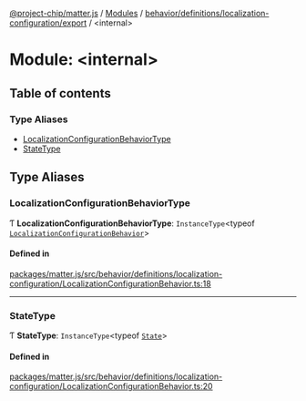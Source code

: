 [@project-chip/matter.js](../README.md) / [Modules](../modules.md) / [behavior/definitions/localization-configuration/export](behavior_definitions_localization_configuration_export.md) / \<internal\>

# Module: \<internal\>

## Table of contents

### Type Aliases

- [LocalizationConfigurationBehaviorType](behavior_definitions_localization_configuration_export._internal_.md#localizationconfigurationbehaviortype)
- [StateType](behavior_definitions_localization_configuration_export._internal_.md#statetype)

## Type Aliases

### LocalizationConfigurationBehaviorType

Ƭ **LocalizationConfigurationBehaviorType**: `InstanceType`\<typeof [`LocalizationConfigurationBehavior`](behavior_definitions_localization_configuration_export.md#localizationconfigurationbehavior)\>

#### Defined in

[packages/matter.js/src/behavior/definitions/localization-configuration/LocalizationConfigurationBehavior.ts:18](https://github.com/project-chip/matter.js/blob/3adaded6/packages/matter.js/src/behavior/definitions/localization-configuration/LocalizationConfigurationBehavior.ts#L18)

___

### StateType

Ƭ **StateType**: `InstanceType`\<typeof [`State`](../classes/behavior_definitions_localization_configuration_export.LocalizationConfigurationServer.md#state-1)\>

#### Defined in

[packages/matter.js/src/behavior/definitions/localization-configuration/LocalizationConfigurationBehavior.ts:20](https://github.com/project-chip/matter.js/blob/3adaded6/packages/matter.js/src/behavior/definitions/localization-configuration/LocalizationConfigurationBehavior.ts#L20)
